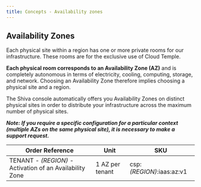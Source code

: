 ```yaml
---
title: Concepts - Availability zones
---
```


## Availability Zones

Each physical site within a region has one or more private rooms for our infrastructure. These rooms are for the exclusive use of Cloud Temple.

__Each physical room corresponds to an Availability Zone (AZ)__ and is completely autonomous in terms of electricity, cooling, computing, storage, and network.
Choosing an Availability Zone therefore implies choosing a physical site and a region.

The Shiva console automatically offers you Availability Zones on distinct physical sites in order to distribute your infrastructure across the maximum number of physical sites.

*__Note: If you require a specific configuration for a particular context (multiple AZs on the same physical site), it is necessary to make a support request.__*


| Order Reference                                              | Unit            | SKU                       |
|--------------------------------------------------------------|-----------------|---------------------------|
| TENANT - *(REGION)* - Activation of an Availability Zone     | 1 AZ per tenant | csp:*(REGION)*:iaas:az:v1 |
